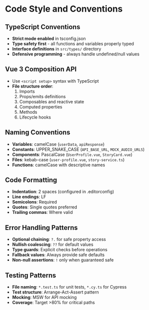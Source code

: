 # Code Style and Conventions

## TypeScript Conventions
- **Strict mode enabled** in tsconfig.json
- **Type safety first** - all functions and variables properly typed
- **Interface definitions** in `src/types/` directory
- **Defensive programming** - always handle undefined/null values

## Vue 3 Composition API
- Use `<script setup>` syntax with TypeScript
- **File structure order**:
  1. Imports
  2. Props/emits definitions
  3. Composables and reactive state
  4. Computed properties
  5. Methods
  6. Lifecycle hooks

## Naming Conventions
- **Variables**: camelCase (`userData`, `apiResponse`)
- **Constants**: UPPER_SNAKE_CASE (`API_BASE_URL`, `MOCK_AUDIO_URLS`)
- **Components**: PascalCase (`UserProfile.vue`, `StoryCard.vue`)
- **Files**: kebab-case (`user-profile.vue`, `story-service.ts`)
- **Functions**: camelCase with descriptive names

## Code Formatting
- **Indentation**: 2 spaces (configured in .editorconfig)
- **Line endings**: LF
- **Semicolons**: Required
- **Quotes**: Single quotes preferred
- **Trailing commas**: Where valid

## Error Handling Patterns
- **Optional chaining**: `?.` for safe property access
- **Nullish coalescing**: `??` for default values
- **Type guards**: Explicit checks before operations
- **Fallback values**: Always provide safe defaults
- **Non-null assertions**: `!` only when guaranteed safe

## Testing Patterns
- **File naming**: `*.test.ts` for unit tests, `*.cy.ts` for Cypress
- **Test structure**: Arrange-Act-Assert pattern
- **Mocking**: MSW for API mocking
- **Coverage**: Target >80% for critical paths